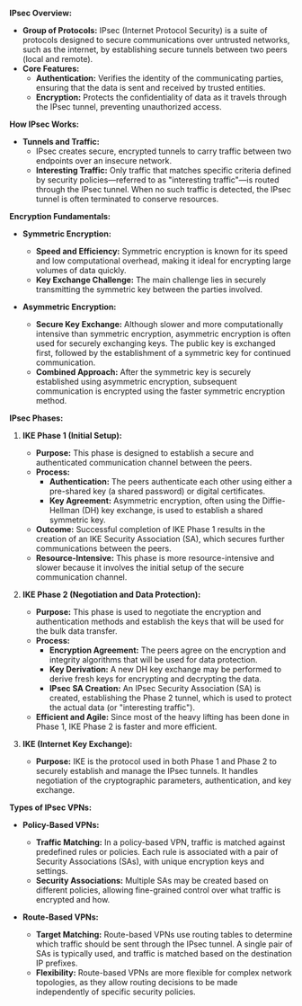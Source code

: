 **IPsec Overview:**
- **Group of Protocols:** IPsec (Internet Protocol Security) is a suite of protocols designed to secure communications over untrusted networks, such as the internet, by establishing secure tunnels between two peers (local and remote).
- **Core Features:**
  - **Authentication:** Verifies the identity of the communicating parties, ensuring that the data is sent and received by trusted entities.
  - **Encryption:** Protects the confidentiality of data as it travels through the IPsec tunnel, preventing unauthorized access.

**How IPsec Works:**
- **Tunnels and Traffic:**
  - IPsec creates secure, encrypted tunnels to carry traffic between two endpoints over an insecure network.
  - **Interesting Traffic:** Only traffic that matches specific criteria defined by security policies—referred to as "interesting traffic"—is routed through the IPsec tunnel. When no such traffic is detected, the IPsec tunnel is often terminated to conserve resources.

**Encryption Fundamentals:**
- **Symmetric Encryption:**
  - **Speed and Efficiency:** Symmetric encryption is known for its speed and low computational overhead, making it ideal for encrypting large volumes of data quickly.
  - **Key Exchange Challenge:** The main challenge lies in securely transmitting the symmetric key between the parties involved.

- **Asymmetric Encryption:**
  - **Secure Key Exchange:** Although slower and more computationally intensive than symmetric encryption, asymmetric encryption is often used for securely exchanging keys. The public key is exchanged first, followed by the establishment of a symmetric key for continued communication.
  - **Combined Approach:** After the symmetric key is securely established using asymmetric encryption, subsequent communication is encrypted using the faster symmetric encryption method.

**IPsec Phases:**

1. **IKE Phase 1 (Initial Setup):**
   - **Purpose:** This phase is designed to establish a secure and authenticated communication channel between the peers.
   - **Process:**
     - **Authentication:** The peers authenticate each other using either a pre-shared key (a shared password) or digital certificates.
     - **Key Agreement:** Asymmetric encryption, often using the Diffie-Hellman (DH) key exchange, is used to establish a shared symmetric key.
   - **Outcome:** Successful completion of IKE Phase 1 results in the creation of an IKE Security Association (SA), which secures further communications between the peers.
   - **Resource-Intensive:** This phase is more resource-intensive and slower because it involves the initial setup of the secure communication channel.

2. **IKE Phase 2 (Negotiation and Data Protection):**
   - **Purpose:** This phase is used to negotiate the encryption and authentication methods and establish the keys that will be used for the bulk data transfer.
   - **Process:**
     - **Encryption Agreement:** The peers agree on the encryption and integrity algorithms that will be used for data protection.
     - **Key Derivation:** A new DH key exchange may be performed to derive fresh keys for encrypting and decrypting the data.
     - **IPsec SA Creation:** An IPsec Security Association (SA) is created, establishing the Phase 2 tunnel, which is used to protect the actual data (or "interesting traffic").
   - **Efficient and Agile:** Since most of the heavy lifting has been done in Phase 1, IKE Phase 2 is faster and more efficient.

3. **IKE (Internet Key Exchange):**
   - **Purpose:** IKE is the protocol used in both Phase 1 and Phase 2 to securely establish and manage the IPsec tunnels. It handles negotiation of the cryptographic parameters, authentication, and key exchange.

**Types of IPsec VPNs:**

- **Policy-Based VPNs:**
  - **Traffic Matching:** In a policy-based VPN, traffic is matched against predefined rules or policies. Each rule is associated with a pair of Security Associations (SAs), with unique encryption keys and settings.
  - **Security Associations:** Multiple SAs may be created based on different policies, allowing fine-grained control over what traffic is encrypted and how.

- **Route-Based VPNs:**
  - **Target Matching:** Route-based VPNs use routing tables to determine which traffic should be sent through the IPsec tunnel. A single pair of SAs is typically used, and traffic is matched based on the destination IP prefixes.
  - **Flexibility:** Route-based VPNs are more flexible for complex network topologies, as they allow routing decisions to be made independently of specific security policies.
